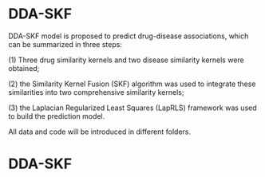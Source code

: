 # DDA-SKF
DDA-SKF model is proposed to predict drug-disease associations, which can be summarized in three steps:

(1) Three drug similarity kernels and two disease similarity kernels were obtained; 

(2) the Similarity Kernel Fusion (SKF) algorithm was used to integrate these similarities into two comprehensive similarity kernels; 

(3) the Laplacian Regularized Least Squares (LapRLS) framework was used to build the prediction model.

All data and code will be introduced in different folders.
# DDA-SKF

